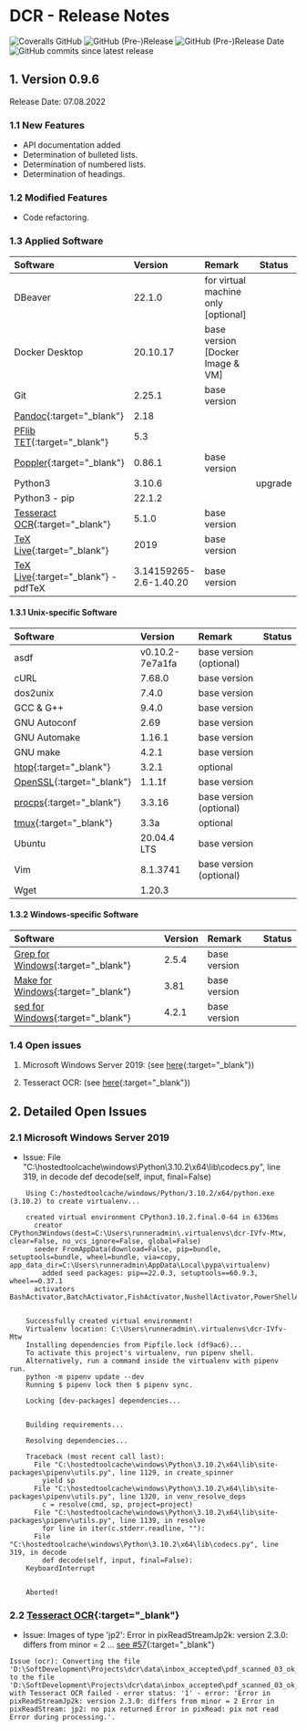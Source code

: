 # DCR - Release Notes

![Coveralls GitHub](https://img.shields.io/coveralls/github/KonnexionsGmbH/dcr.svg)
![GitHub (Pre-)Release](https://img.shields.io/github/v/release/KonnexionsGmbH/dcr?include_prereleases)
![GitHub (Pre-)Release Date](https://img.shields.io/github/release-date-pre/KonnexionsGmbh/dcr)
![GitHub commits since latest release](https://img.shields.io/github/commits-since/KonnexionsGmbH/dcr/0.9.6)

## 1. Version 0.9.6

Release Date: 07.08.2022

### 1.1 New Features

- API documentation added
- Determination of bulleted lists.
- Determination of numbered lists.
- Determination of headings.

### 1.2 Modified Features

- Code refactoring.

### 1.3 Applied Software

| Software                                                                      | Version                | Remark                              | Status  |
|:------------------------------------------------------------------------------|:-----------------------|:------------------------------------|---------|
| DBeaver                                                                       | 22.1.0                 | for virtual machine only [optional] |         |
| Docker Desktop                                                                | 20.10.17               | base version [Docker Image & VM]    |         | 
| Git                                                                           | 2.25.1                 | base version                        |         |
| [Pandoc](https://pandoc.org){:target="_blank"}                                | 2.18                   |                                     |         |
| [PFlib TET](https://www.pdflib.com/products/tet){:target="_blank"}            | 5.3                    |                                     |         |
| [Poppler](https://poppler.freedesktop.org){:target="_blank"}                  | 0.86.1                 | base version                        |         |
| Python3                                                                       | 3.10.6                 |                                     | upgrade |
| Python3 - pip                                                                 | 22.1.2                 |                                     |         |
| [Tesseract OCR](https://github.com/tesseract-ocr/tesseract){:target="_blank"} | 5.1.0                  | base version                        |         |
| [TeX Live](https://www.tug.org/texlive){:target="_blank"}                     | 2019                   | base version                        |         |
| [TeX Live](https://www.tug.org/texlive){:target="_blank"} - pdfTeX            | 3.14159265-2.6-1.40.20 | base version                        |         |

#### 1.3.1 Unix-specific Software

| Software                                                        | Version         | Remark                    | Status |
|:----------------------------------------------------------------|:----------------|:--------------------------|--------|
| asdf                                                            | v0.10.2-7e7a1fa | base version (optional)   |        |
| cURL                                                            | 7.68.0          | base version              |        |
| dos2unix                                                        | 7.4.0           | base version              |        |
| GCC & G++                                                       | 9.4.0           | base version              |        |
| GNU Autoconf                                                    | 2.69            | base version              |        |
| GNU Automake                                                    | 1.16.1          | base version              |        |
| GNU make                                                        | 4.2.1           | base version              |        |
| [htop](https://htop.dev){:target="_blank"}                      | 3.2.1           | optional                  |        |
| [OpenSSL](https://www.openssl.org){:target="_blank"}            | 1.1.1f          | base version              |        |
| [procps](https://github.com/warmchang/procps){:target="_blank"} | 3.3.16          | base version (optional)   |        |
| [tmux](https://github.com/tmux/tmux/wiki){:target="_blank"}     | 3.3a            | optional                  |        |
| Ubuntu                                                          | 20.04.4 LTS     | base version              |        |
| Vim                                                             | 8.1.3741        | base version (optional)   |        |
| Wget                                                            | 1.20.3          |                           |        |

#### 1.3.2 Windows-specific Software

| Software                                                                                | Version | Remark                   | Status |
|:----------------------------------------------------------------------------------------|:--------|:-------------------------|--------|
| [Grep for Windows](http://gnuwin32.sourceforge.net/packages/grep.htm){:target="_blank"} | 2.5.4   | base version             |        |
| [Make for Windows](http://gnuwin32.sourceforge.net/packages/make.htm){:target="_blank"} | 3.81    | base version             |        |
| [sed for Windows](http://gnuwin32.sourceforge.net/packages/sed.htm){:target="_blank"}   | 4.2.1   | base version             |        |

### 1.4 Open issues

1. Microsoft Windows Server 2019: (see [here](#issues_windows_2019){:target="_blank"}) 

2. Tesseract OCR: (see [here](#issues_tesseract_ocr){:target="_blank"})

## 2. Detailed Open Issues

### <a name="issues_windows_2019"></a> 2.1 Microsoft Windows Server 2019

- Issue: File "C:\hostedtoolcache\windows\Python\3.10.2\x64\lib\codecs.py", line 319, in decode
    def decode(self, input, final=False)

```
    Using C:/hostedtoolcache/windows/Python/3.10.2/x64/python.exe (3.10.2) to create virtualenv...
    
    created virtual environment CPython3.10.2.final.0-64 in 6336ms
      creator CPython3Windows(dest=C:\Users\runneradmin\.virtualenvs\dcr-IVfv-Mtw, clear=False, no_vcs_ignore=False, global=False)
      seeder FromAppData(download=False, pip=bundle, setuptools=bundle, wheel=bundle, via=copy, app_data_dir=C:\Users\runneradmin\AppData\Local\pypa\virtualenv)
        added seed packages: pip==22.0.3, setuptools==60.9.3, wheel==0.37.1
      activators BashActivator,BatchActivator,FishActivator,NushellActivator,PowerShellActivator,PythonActivator
    
    
    Successfully created virtual environment!
    Virtualenv location: C:\Users\runneradmin\.virtualenvs\dcr-IVfv-Mtw
    Installing dependencies from Pipfile.lock (df9ac6)...
    To activate this project's virtualenv, run pipenv shell.
    Alternatively, run a command inside the virtualenv with pipenv run.
    python -m pipenv update --dev
    Running $ pipenv lock then $ pipenv sync.
    
    Locking [dev-packages] dependencies...
    
    
    Building requirements...
    
    Resolving dependencies...
    
    Traceback (most recent call last):
      File "C:\hostedtoolcache\windows\Python\3.10.2\x64\lib\site-packages\pipenv\utils.py", line 1129, in create_spinner
        yield sp
      File "C:\hostedtoolcache\windows\Python\3.10.2\x64\lib\site-packages\pipenv\utils.py", line 1320, in venv_resolve_deps
        c = resolve(cmd, sp, project=project)
      File "C:\hostedtoolcache\windows\Python\3.10.2\x64\lib\site-packages\pipenv\utils.py", line 1139, in resolve
        for line in iter(c.stderr.readline, ""):
      File "C:\hostedtoolcache\windows\Python\3.10.2\x64\lib\codecs.py", line 319, in decode
        def decode(self, input, final=False):
    KeyboardInterrupt
    
    
    Aborted!
```

### <a name="issues_tesseract_ocr"></a> 2.2 [Tesseract OCR](https://github.com/tesseract-ocr/tesseract){:target="_blank"}

- Issue: Images of type 'jp2': Error in pixReadStreamJp2k: version 2.3.0: differs from minor = 2 ... [see #57](https://github.com/UB-Mannheim/tesseract/issues/57){:target="_blank"}

```
Issue (ocr): Converting the file 'D:\SoftDevelopment\Projects\dcr\data\inbox_accepted\pdf_scanned_03_ok_5.jp2' to the file 'D:\SoftDevelopment\Projects\dcr\data\inbox_accepted\pdf_scanned_03_ok_5.pdf' with Tesseract OCR failed - error status: '1' - error: 'Error in pixReadStreamJp2k: version 2.3.0: differs from minor = 2 Error in pixReadStream: jp2: no pix returned Error in pixRead: pix not read Error during processing.'.
```
